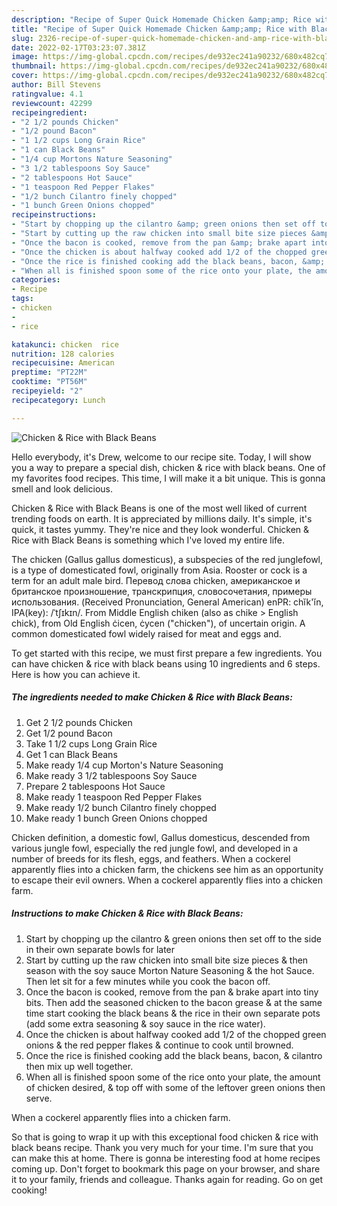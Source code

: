 ```yaml
---
description: "Recipe of Super Quick Homemade Chicken &amp;amp; Rice with Black Beans"
title: "Recipe of Super Quick Homemade Chicken &amp;amp; Rice with Black Beans"
slug: 2326-recipe-of-super-quick-homemade-chicken-and-amp-rice-with-black-beans
date: 2022-02-17T03:23:07.381Z
image: https://img-global.cpcdn.com/recipes/de932ec241a90232/680x482cq70/chicken-rice-with-black-beans-recipe-main-photo.jpg
thumbnail: https://img-global.cpcdn.com/recipes/de932ec241a90232/680x482cq70/chicken-rice-with-black-beans-recipe-main-photo.jpg
cover: https://img-global.cpcdn.com/recipes/de932ec241a90232/680x482cq70/chicken-rice-with-black-beans-recipe-main-photo.jpg
author: Bill Stevens
ratingvalue: 4.1
reviewcount: 42299
recipeingredient:
- "2 1/2 pounds Chicken"
- "1/2 pound Bacon"
- "1 1/2 cups Long Grain Rice"
- "1 can Black Beans"
- "1/4 cup Mortons Nature Seasoning"
- "3 1/2 tablespoons Soy Sauce"
- "2 tablespoons Hot Sauce"
- "1 teaspoon Red Pepper Flakes"
- "1/2 bunch Cilantro finely chopped"
- "1 bunch Green Onions chopped"
recipeinstructions:
- "Start by chopping up the cilantro &amp; green onions then set off to the side in their own separate bowls for later"
- "Start by cutting up the raw chicken into small bite size pieces &amp; then season with the soy sauce Morton Nature Seasoning &amp; the hot Sauce. Then let sit for a few minutes while you cook the bacon off."
- "Once the bacon is cooked, remove from the pan &amp; brake apart into tiny bits. Then add the seasoned chicken to the bacon grease &amp; at the same time start cooking the black beans &amp; the rice in their own separate pots (add some extra seasoning &amp; soy sauce in the rice water)."
- "Once the chicken is about halfway cooked add 1/2 of the chopped green onions &amp; the red pepper flakes &amp; continue to cook until browned."
- "Once the rice is finished cooking add the black beans, bacon, &amp; cilantro then mix up well together."
- "When all is finished spoon some of the rice onto your plate, the amount of chicken desired, &amp; top off with some of the leftover green onions then serve."
categories:
- Recipe
tags:
- chicken
- 
- rice

katakunci: chicken  rice 
nutrition: 128 calories
recipecuisine: American
preptime: "PT22M"
cooktime: "PT56M"
recipeyield: "2"
recipecategory: Lunch

---
```



![Chicken &amp; Rice with Black Beans](https://img-global.cpcdn.com/recipes/de932ec241a90232/680x482cq70/chicken-rice-with-black-beans-recipe-main-photo.jpg)

Hello everybody, it's Drew, welcome to our recipe site. Today, I will show you a way to prepare a special dish, chicken &amp; rice with black beans. One of my favorites food recipes. This time, I will make it a bit unique. This is gonna smell and look delicious.

Chicken &amp; Rice with Black Beans is one of the most well liked of current trending foods on earth. It is appreciated by millions daily. It's simple, it's quick, it tastes yummy. They're nice and they look wonderful. Chicken &amp; Rice with Black Beans is something which I've loved my entire life.

The chicken (Gallus gallus domesticus), a subspecies of the red junglefowl, is a type of domesticated fowl, originally from Asia. Rooster or cock is a term for an adult male bird. Перевод слова chicken, американское и британское произношение, транскрипция, словосочетания, примеры использования. (Received Pronunciation, General American) enPR: chĭk&#39;ĭn, IPA(key): /ˈtʃɪkɪn/. From Middle English chiken (also as chike &gt; English chick), from Old English ċicen, ċycen ("chicken"), of uncertain origin. A common domesticated fowl widely raised for meat and eggs and.


To get started with this recipe, we must first prepare a few ingredients. You can have chicken &amp; rice with black beans using 10 ingredients and 6 steps. Here is how you can achieve it.

<!--inarticleads1-->

##### The ingredients needed to make Chicken &amp; Rice with Black Beans:

1. Get 2 1/2 pounds Chicken
1. Get 1/2 pound Bacon
1. Take 1 1/2 cups Long Grain Rice
1. Get 1 can Black Beans
1. Make ready 1/4 cup Morton&#39;s Nature Seasoning
1. Make ready 3 1/2 tablespoons Soy Sauce
1. Prepare 2 tablespoons Hot Sauce
1. Make ready 1 teaspoon Red Pepper Flakes
1. Make ready 1/2 bunch Cilantro finely chopped
1. Make ready 1 bunch Green Onions chopped


Chicken definition, a domestic fowl, Gallus domesticus, descended from various jungle fowl, especially the red jungle fowl, and developed in a number of breeds for its flesh, eggs, and feathers. When a cockerel apparently flies into a chicken farm, the chickens see him as an opportunity to escape their evil owners. When a cockerel apparently flies into a chicken farm. 

<!--inarticleads2-->

##### Instructions to make Chicken &amp; Rice with Black Beans:

1. Start by chopping up the cilantro &amp; green onions then set off to the side in their own separate bowls for later
1. Start by cutting up the raw chicken into small bite size pieces &amp; then season with the soy sauce Morton Nature Seasoning &amp; the hot Sauce. Then let sit for a few minutes while you cook the bacon off.
1. Once the bacon is cooked, remove from the pan &amp; brake apart into tiny bits. Then add the seasoned chicken to the bacon grease &amp; at the same time start cooking the black beans &amp; the rice in their own separate pots (add some extra seasoning &amp; soy sauce in the rice water).
1. Once the chicken is about halfway cooked add 1/2 of the chopped green onions &amp; the red pepper flakes &amp; continue to cook until browned.
1. Once the rice is finished cooking add the black beans, bacon, &amp; cilantro then mix up well together.
1. When all is finished spoon some of the rice onto your plate, the amount of chicken desired, &amp; top off with some of the leftover green onions then serve.


When a cockerel apparently flies into a chicken farm. 

So that is going to wrap it up with this exceptional food chicken &amp; rice with black beans recipe. Thank you very much for your time. I'm sure that you can make this at home. There is gonna be interesting food at home recipes coming up. Don't forget to bookmark this page on your browser, and share it to your family, friends and colleague. Thanks again for reading. Go on get cooking!
